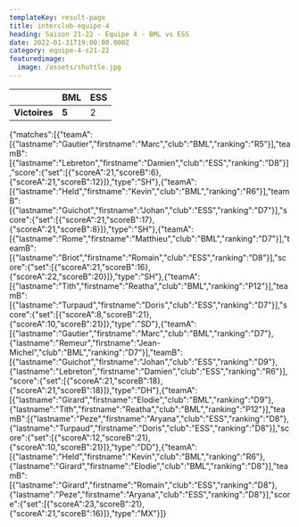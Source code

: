 ```yaml
---
templateKey: result-page
title: interclub-equipe-4
heading: Saison 21-22 - Équipe 4 - BML vs ESS
date: 2022-01-31T19:00:00.000Z
category: equipe-4-s21-22
featuredimage:
  image: /assets/shuttle.jpg
---
```

|               | BML   | ESS |
| ------------- | ----- | --- |
| **Victoires** | **5** | 2   |

<scoreboard>{"matches":[{"teamA":[{"lastname":"Gautier","firstname":"Marc","club":"BML","ranking":"R5"}],"teamB":[{"lastname":"Lebreton","firstname":"Damien","club":"ESS","ranking":"D8"}],"score":{"set":[{"scoreA":21,"scoreB":6},{"scoreA":21,"scoreB":12}]},"type":"SH"},{"teamA":[{"lastname":"Held","firstname":"Kevin","club":"BML","ranking":"R6"}],"teamB":[{"lastname":"Guichot","firstname":"Johan","club":"ESS","ranking":"D7"}],"score":{"set":[{"scoreA":21,"scoreB":17},{"scoreA":21,"scoreB":8}]},"type":"SH"},{"teamA":[{"lastname":"Rome","firstname":"Matthieu","club":"BML","ranking":"D7"}],"teamB":[{"lastname":"Briot","firstname":"Romain","club":"ESS","ranking":"D8"}],"score":{"set":[{"scoreA":21,"scoreB":16},{"scoreA":22,"scoreB":20}]},"type":"SH"},{"teamA":[{"lastname":"Tith","firstname":"Reatha","club":"BML","ranking":"P12"}],"teamB":[{"lastname":"Turpaud","firstname":"Doris","club":"ESS","ranking":"D7"}],"score":{"set":[{"scoreA":8,"scoreB":21},{"scoreA":10,"scoreB":21}]},"type":"SD"},{"teamA":[{"lastname":"Gautier","firstname":"Marc","club":"BML","ranking":"D7"},{"lastname":"Remeur","firstname":"Jean-Michel","club":"BML","ranking":"D7"}],"teamB":[{"lastname":"Guichot","firstname":"Johan","club":"ESS","ranking":"D9"},{"lastname":"Lebreton","firstname":"Damien","club":"ESS","ranking":"R6"}],"score":{"set":[{"scoreA":21,"scoreB":18},{"scoreA":21,"scoreB":18}]},"type":"DH"},{"teamA":[{"lastname":"Girard","firstname":"Elodie","club":"BML","ranking":"D9"},{"lastname":"Tith","firstname":"Reatha","club":"BML","ranking":"P12"}],"teamB":[{"lastname":"Peze","firstname":"Aryana","club":"ESS","ranking":"D8"},{"lastname":"Turpaud","firstname":"Doris","club":"ESS","ranking":"D8"}],"score":{"set":[{"scoreA":12,"scoreB":21},{"scoreA":10,"scoreB":21}]},"type":"DD"},{"teamA":[{"lastname":"Held","firstname":"Kevin","club":"BML","ranking":"R6"},{"lastname":"Girard","firstname":"Elodie","club":"BML","ranking":"D8"}],"teamB":[{"lastname":"Girard","firstname":"Romain","club":"ESS","ranking":"D8"},{"lastname":"Peze","firstname":"Aryana","club":"ESS","ranking":"D8"}],"score":{"set":[{"scoreA":23,"scoreB":21},{"scoreA":21,"scoreB":16}]},"type":"MX"}]}</scoreboard>